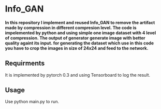 # Info_GAN
#### In this repository I implement and reused Info_GAN to remove the artifact made by compression in different compresion level. The code is impelemented by python and using simple one image dataset with 4 level of compression. The output of generator generate image with better quality againt its input. for generating the dataset which use in this code you have to crop the images in size of 24x24 and feed to the network.

## Requirments
It is implemented by pytorch 0.3 and using Tensorboard to log the result.
</br>
## Usage
Use python main.py to run.

